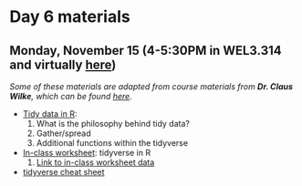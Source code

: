 # Day 6 materials

## Monday, November 15 (4-5:30PM in WEL3.314 and virtually [here](https://utexas.zoom.us/j/94251874050))

*Some of these materials are adapted from course materials from **Dr. Claus Wilke**, which can be found [here](https://wilkelab.org/classes/).*

* [Tidy data in R](https://github.com/eachambers/UNAMtraining/blob/main/Day6/6.1_tidyr.pdf):
  1. What is the philosophy behind tidy data?
  2. Gather/spread
  3. Additional functions within the tidyverse
* [In-class worksheet](https://github.com/eachambers/UNAMtraining/blob/main/Day6/6t_tidydata.Rmd): tidyverse in R
  1. [Link to in-class worksheet data](https://utexas.box.com/s/03xrlwixyoxmxtpxnlhx6oz6gbap8ice)
* [tidyverse cheat sheet](https://github.com/eachambers/UNAMtraining/blob/main/misc/tidydata-wrangling-cheatsheet.pdf)
